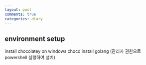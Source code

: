 ```yaml
---
layout: post
comments: true
categories: diary
---
```

## environment setup
install chocolatey on windows
choco install golang (관리자 권한으로 powershell 실행하여 설치)
